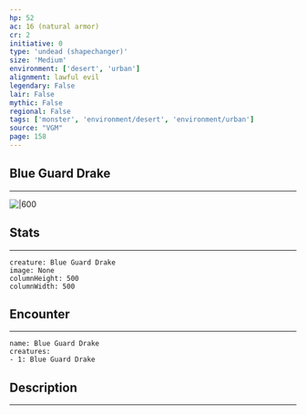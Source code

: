 ```yaml
---
hp: 52
ac: 16 (natural armor)
cr: 2
initiative: 0
type: 'undead (shapechanger)'    
size: 'Medium'
environment: ['desert', 'urban']
alignment: lawful evil
legendary: False
lair: False
mythic: False
regional: False
tags: ['monster', 'environment/desert', 'environment/urban']
source: "VGM"
page: 158
---
```


## Blue Guard Drake
---

![|600](D:/Program%20Files/5e.tools/img/bestiary/VGM/Guard%20Drake.jpg)

## Stats
---

```statblock
creature: Blue Guard Drake
image: None
columnHeight: 500
columnWidth: 500
```

## Encounter
---

```encounter-table
name: Blue Guard Drake
creatures:
- 1: Blue Guard Drake
```

## Description
---




